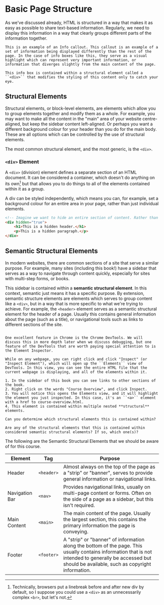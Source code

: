 # Basic Page Structure

As we've discussed already, HTML is structured in a way that makes it as easy as possible to share text-based information. Regularly, we need to display this information in a way that clearly groups different parts of the information together.

```admonish info
This is an example of an Info callout. This callout is an example of a set of information being displayed differently than the rest of the page. In the case of info boxes like this, they serve as a visual highlight which can represent very important information, or information that diverges slightly from the main content of the page.

This info box is contained within a structural element called a ``<div>`` that modifies the styling of this content only to catch your eye.
```

## Structural Elements
Structural elements, or block-level elements, are elements which allow you to group elements together and modify them as a whole. For example, you may want to make all the content in the "main" area of your website centre-aligned, but keep the sidebar content left-aligned. Or perhaps you want a different background colour for your header than you do for the main body. These are all options which can be controlled by the use of structural elements.

The most common structural element, and the most generic, is the ``<div>``. 

### ``<div>`` Element
A ``<div>`` (division) element defines a separate section of an HTML document. It can be considered a container, which doesn't do anything on its own[^note] but that allows you to do things to all of the elements contained within it as a group.

A div can be styled independently, which means you can, for example, set a background colour for an entire area in your page, rather than just individual elements.

```html
<!-- Imagine we want to hide an entire section of content. Rather than add the ``hidden`` attribute to each element individually, we can wrap all of the elements in a <div>, which we can hide instead. -->
<div hidden="true">
    <h1>This is a hidden header.</h1>
    <p>This is a hidden paragraph.</p>
</div>
```

[^note]: Technically, browsers put a linebreak before and after new div by default, so I suppose you could use a ``<div>`` as an unnecessarily complex ``<br>``, but let's not.

## Semantic Structural Elements
In modern websites, there are common sections of a site that serve a similar purpose. For example, many sites (including this book!) have a sidebar that serves as a way to navigate through content quickly, especially for sites with multi-step forms, or books.

This sidebar is contained within a **semantic structural element**. In this context, semantic just means it has a specific purpose. By extension, semantic structure elements are elements which serves to group content like a ``<div>``, but in a way that is more specific to what we're trying to achieve. For example, the ``<header>`` element serves as a semantic structural element for the header of a page. Usually this contains general information about the page (such as a title), or navigational tools such as links to different sections of the site.

~~~admonish note title="Lecture Exercise - Introduction to the Inspector"

One excellent feature in Chrome is the Chrome DevTools. We will discuss this in more depth later when we discuss debugging, but one feature of the DevTools that are worth paying special attention to is the Element Inspector.

While on any webpage, you can right click and click "Inspect" (or "Inspect Element"), which will open up the ``Elements`` view of DevTools. In this view, you can see the entire HTML file that the current webpage is displaying, and all of the elements within it. 

1. In the sidebar of this book you can see links to other sections of the book.
2. Right click on the words "Course Overview", and click Inspect.
3. You will notice this opens the Elements view, and it will highlight the element you just inspected. In this case, it's an ``<a>`` element with a href to course-overview.html.
4. This element is contained within multiple nested **structural** elements. 

Can you determine which structural elements this is contained within?

Are any of the structural elements that this is contained within considered semantic structural elements? If so, which one(s)?
~~~


The following are the Semantic Structural Elements that we should be aware of for this course.

| Element        | Tag          | Purpose                                                                                                                                                                                                    |
|----------------|--------------|------------------------------------------------------------------------------------------------------------------------------------------------------------------------------------------------------------|
| Header         | ``<header>`` | Almost always on the top of the page as a "strip" or "banner", serves to provide general information or navigational links.                                                                                |
| Navigation Bar | ``<nav>``    | Provides navigational links, usually on multi-page content or forms. Often on the side of a page as a sidebar, but this isn't required.                                                                    |
| Main Content   | ``<main>``   | The main content of the page. Usually the largest section, this contains the primary information the page is conveying.                                                                                    |
| Footer         | ``<footer>`` | A "strip" or "banner" of information along the bottom of the page. This usually contains information that is not intended to generally be accessed but should be available, such as copyright information. |